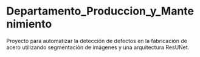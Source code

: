 # Departamento_Produccion_y_Mantenimiento
Proyecto para automatizar la detección de defectos en la fabricación de acero utilizando segmentación de imágenes y una arquitectura ResUNet.
